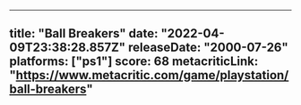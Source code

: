 
---
title: "Ball Breakers"
date: "2022-04-09T23:38:28.857Z"
releaseDate: "2000-07-26"
platforms: ["ps1"]
score: 68
metacriticLink: "https://www.metacritic.com/game/playstation/ball-breakers"
---

